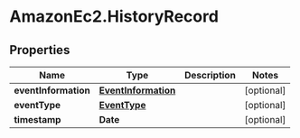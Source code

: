 # AmazonEc2.HistoryRecord

## Properties

Name | Type | Description | Notes
------------ | ------------- | ------------- | -------------
**eventInformation** | [**EventInformation**](EventInformation.md) |  | [optional] 
**eventType** | [**EventType**](EventType.md) |  | [optional] 
**timestamp** | **Date** |  | [optional] 


